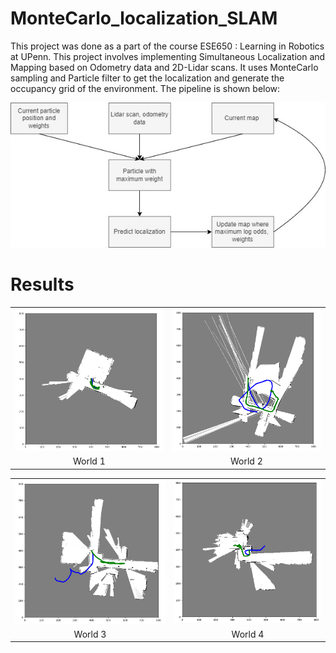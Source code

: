 # MonteCarlo_localization_SLAM

This project was done as a part of the course ESE650 : Learning  in Robotics at UPenn. This project involves implementing Simultaneous Localization and Mapping based on Odometry data and 2D-Lidar scans. It uses MonteCarlo sampling and Particle filter to get the localization and generate the occupancy grid of the environment. The pipeline is shown below:

<p float="center">
  <img src="./Results/PF_diag.jpg" alt="Algorithm" class="center">
</p>


# Results

<table>
  <tr>
      <td align = "center"> <img src="./Results/map1.png" /> </td>
      <td align = "center"> <img src="./Results/map2.png" /> </td>
  </tr>
  <tr>
      <td align = "center"> World 1 </td>
      <td align = "center"> World 2 </td>
  </tr>
</table>

<table>
  <tr>
      <td align = "center"> <img src="./Results/map3.png" /> </td>
      <td align = "center"> <img src="./Results/map4.png" /> </td>
  </tr>
  <tr>
      <td align = "center"> World 3 </td>
      <td align = "center"> World 4 </td>
  </tr>
</table>
